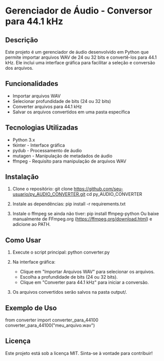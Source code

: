 # Gerenciador de Áudio - Conversor para 44.1 kHz

## Descrição
Este projeto é um gerenciador de áudio desenvolvido em Python que permite importar arquivos WAV de 24 ou 32 bits e convertê-los para 44.1 kHz. Ele inclui uma interface gráfica para facilitar a seleção e conversão dos arquivos.

## Funcionalidades
- Importar arquivos WAV
- Selecionar profundidade de bits (24 ou 32 bits)
- Converter arquivos para 44.1 kHz
- Salvar os arquivos convertidos em uma pasta específica

## Tecnologias Utilizadas
- Python 3.x
- tkinter - Interface gráfica
- pydub - Processamento de áudio
- mutagen - Manipulação de metadados de áudio
- ffmpeg - Requisito para manipulação de arquivos WAV

## Instalação

1. Clone o repositório:
   git clone https://github.com/seu-usuario/py_AUDIO_CONVERTER.git
   cd py_AUDIO_CONVERTER

2. Instale as dependências:
   pip install -r requirements.txt

3. Instale o ffmpeg se ainda não tiver:
   pip install ffmpeg-python
   Ou baixe manualmente de FFmpeg.org (https://ffmpeg.org/download.html) e adicione ao PATH.

## Como Usar

1. Execute o script principal:
   python converter.py

2. Na interface gráfica:
   - Clique em "Importar Arquivos WAV" para selecionar os arquivos.
   - Escolha a profundidade de bits (24 ou 32 bits).
   - Clique em "Converter para 44.1 kHz" para iniciar a conversão.

3. Os arquivos convertidos serão salvos na pasta output/.

## Exemplo de Uso
from converter import converter_para_44100
converter_para_44100("meu_arquivo.wav")

## Licença
Este projeto está sob a licença MIT. Sinta-se à vontade para contribuir!
